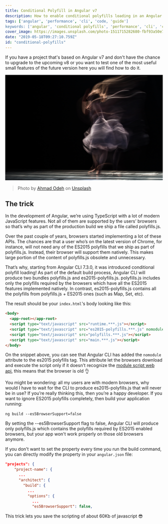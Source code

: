 ```yaml
---
title: Conditional Polyfill in Angular v7
description: How to enable conditional polyfills loading in an Angular v7 project
tags: ['angular', 'performance', 'cli', 'code, 'guide']
keywords: ['angular', 'conditional polyfills', 'performance', 'cli', 'code, 'guide']
cover_image: https://images.unsplash.com/photo-1511715282680-fbf93a50e721?ixlib=rb-1.2.1&ixid=eyJhcHBfaWQiOjEyMDd9&auto=format&fit=crop&w=1950&q=80
date: "2019-05-18T09:27:10.759Z"
id: "conditional-polyfills"
---
```


If you have a project that's based on Angular v7 and don't have the chance to upgrade to the upcoming v8 or you want to test one of the most useful small features of the future version here you will find how to do it.

![Dance of souls](performance.jpg)
> Photo by [Ahmad Odeh](https://unsplash.com/photos/JhqhGfX_Wd8) on [Unsplash](https://unsplash.com)

## The trick

In the development of Angular, we’re using TypeScript with a lot of modern JavaScript features. Not all of them are supported by the users’ browsers so that’s why as part of the production build we ship a file called polyfills.js.

Over the past couple of years, browsers started implementing a lot of these APIs. The chances are that a user who’s on the latest version of Chrome, for instance, will not need any of the ES2015 polyfills that we ship as part of polyfills.js. Instead, their browser will support them natively. This makes large portion of the content of polyfills.js obsolete and unnecessary.

That’s why, starting from Angular CLI 7.3.0, it was introduced conditional polyfill loading! As part of the default build process, Angular CLI will produce two bundles polyfills.js and es2015-polyfills.js. polyfills.js includes only the polyfills required by the browsers which have all the ES2015 features implemented natively. In contrast, es2015-polyfills.js contains all the polyfills from polyfills.js + ES2015 ones (such as Map, Set, etc).

The result should be your `index.html`'s body looking like this:

```html
<body>
  <app-root></app-root>
  <script type="text/javascript" src="runtime.***.js"></script>
  <script type="text/javascript" src="es2015-polyfills.***.js" nomodule></script>
  <script type="text/javascript" src="polyfills.***.js"></script>
  <script type="text/javascript" src="main.***.js"></script>
</body>
```

On the snippet above, you can see that Angular CLI has added the `nomodule` attribute to the es2015 polyfills tag. This attribute let the browsers download and execute the script only if it doesn't recognize the [module script web api](https://html.spec.whatwg.org/multipage/webappapis.html#module-script), this means that the browser is old 👌

You might be wondering: all my users are with modern browsers, why would I have to wait for the CLI to produce es2015-polyfills.js that will never be in use? If you’re really thinking this, then you’re a happy developer. If you want to ignore ES2015 polyfills completely, then build your application running:

`ng build --es5BrowserSupport=false`

By setting the --es5BrowserSupport flag to false, Angular CLI will produce only polyfills.js which contains the polyfills required by ES2015 enabled browsers, but your app won't work properly on those old browsers anymore.

If you don't want to set the property every time you run the build command, you can directly modify the property in your `angular.json` file:

```json
"projects": {
    "project-name": {
      ...
      "architect": {
        "build": {
          ...
          "options": {
            ...
            "es5BrowserSupport": false,
```

This trick lets you save the scripting of about 60Kb of javascript 😎
